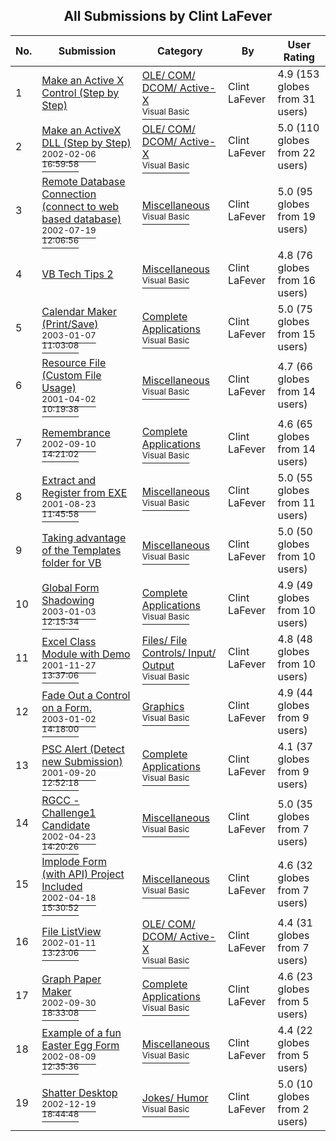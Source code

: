 ﻿<div align="center">

## All Submissions by Clint LaFever

</div>

No.  | Submission | Category | By   | User Rating
---- | ---------- | -------- | ---- | -----------
1 | [Make an Active X Control \(Step by Step\)<br />](https://github.com/Planet-Source-Code/clint-lafever-make-an-active-x-control-step-by-step__1-31506) | [OLE/ COM/ DCOM/ Active\-X<br /><sup>Visual Basic</sup>](../ByCategory/ole-com-dcom-active-x__1-29.md) | Clint LaFever | 4.9 (153 globes from 31 users)
2 | [Make an ActiveX DLL \(Step by Step\)<br /><sup>2002-02-06 16:59:58</sup>](https://github.com/Planet-Source-Code/clint-lafever-make-an-activex-dll-step-by-step__1-31550) | [OLE/ COM/ DCOM/ Active\-X<br /><sup>Visual Basic</sup>](../ByCategory/ole-com-dcom-active-x__1-29.md) | Clint LaFever | 5.0 (110 globes from 22 users)
3 | [Remote Database Connection \(connect to web based database\)<br /><sup>2002-07-19 12:06:56</sup>](https://github.com/Planet-Source-Code/clint-lafever-remote-database-connection-connect-to-web-based-database__1-34223) | [Miscellaneous<br /><sup>Visual Basic</sup>](../ByCategory/miscellaneous__1-1.md) | Clint LaFever | 5.0 (95 globes from 19 users)
4 | [VB Tech Tips 2<br />](https://github.com/Planet-Source-Code/clint-lafever-vb-tech-tips-2__1-31492) | [Miscellaneous<br /><sup>Visual Basic</sup>](../ByCategory/miscellaneous__1-1.md) | Clint LaFever | 4.8 (76 globes from 16 users)
5 | [Calendar Maker \(Print/Save\)<br /><sup>2003-01-07 11:03:08</sup>](https://github.com/Planet-Source-Code/clint-lafever-calendar-maker-print-save__1-42227) | [Complete Applications<br /><sup>Visual Basic</sup>](../ByCategory/complete-applications__1-27.md) | Clint LaFever | 5.0 (75 globes from 15 users)
6 | [Resource File \(Custom File Usage\)<br /><sup>2001-04-02 10:19:38</sup>](https://github.com/Planet-Source-Code/clint-lafever-resource-file-custom-file-usage__1-26523) | [Miscellaneous<br /><sup>Visual Basic</sup>](../ByCategory/miscellaneous__1-1.md) | Clint LaFever | 4.7 (66 globes from 14 users)
7 | [Remembrance<br /><sup>2002-09-10 14:21:02</sup>](https://github.com/Planet-Source-Code/clint-lafever-remembrance__1-38840) | [Complete Applications<br /><sup>Visual Basic</sup>](../ByCategory/complete-applications__1-27.md) | Clint LaFever | 4.6 (65 globes from 14 users)
8 | [Extract and Register from EXE<br /><sup>2001-08-23 11:45:58</sup>](https://github.com/Planet-Source-Code/clint-lafever-extract-and-register-from-exe__1-26573) | [Miscellaneous<br /><sup>Visual Basic</sup>](../ByCategory/miscellaneous__1-1.md) | Clint LaFever | 5.0 (55 globes from 11 users)
9 | [Taking advantage of the Templates folder for VB<br />](https://github.com/Planet-Source-Code/clint-lafever-taking-advantage-of-the-templates-folder-for-vb__1-28858) | [Miscellaneous<br /><sup>Visual Basic</sup>](../ByCategory/miscellaneous__1-1.md) | Clint LaFever | 5.0 (50 globes from 10 users)
10 | [Global Form Shadowing<br /><sup>2003-01-03 12:15:34</sup>](https://github.com/Planet-Source-Code/clint-lafever-global-form-shadowing__1-42148) | [Complete Applications<br /><sup>Visual Basic</sup>](../ByCategory/complete-applications__1-27.md) | Clint LaFever | 4.9 (49 globes from 10 users)
11 | [Excel Class Module with Demo<br /><sup>2001-11-27 13:37:06</sup>](https://github.com/Planet-Source-Code/clint-lafever-excel-class-module-with-demo__1-29263) | [Files/ File Controls/ Input/ Output<br /><sup>Visual Basic</sup>](../ByCategory/files-file-controls-input-output__1-3.md) | Clint LaFever | 4.8 (48 globes from 10 users)
12 | [Fade Out a Control on a Form\.<br /><sup>2003-01-02 14:18:00</sup>](https://github.com/Planet-Source-Code/clint-lafever-fade-out-a-control-on-a-form__1-42096) | [Graphics<br /><sup>Visual Basic</sup>](../ByCategory/graphics__1-46.md) | Clint LaFever | 4.9 (44 globes from 9 users)
13 | [PSC Alert \(Detect new Submission\)<br /><sup>2001-09-20 12:52:18</sup>](https://github.com/Planet-Source-Code/clint-lafever-psc-alert-detect-new-submission__1-27414) | [Complete Applications<br /><sup>Visual Basic</sup>](../ByCategory/complete-applications__1-27.md) | Clint LaFever | 4.1 (37 globes from 9 users)
14 | [RGCC \- Challenge1 Candidate<br /><sup>2002-04-23 14:20:26</sup>](https://github.com/Planet-Source-Code/clint-lafever-rgcc-challenge1-candidate__1-24875) | [Miscellaneous<br /><sup>Visual Basic</sup>](../ByCategory/miscellaneous__1-1.md) | Clint LaFever | 5.0 (35 globes from 7 users)
15 | [Implode Form \(with API\) Project Included<br /><sup>2002-04-18 15:30:52</sup>](https://github.com/Planet-Source-Code/clint-lafever-implode-form-with-api-project-included__1-33906) | [Miscellaneous<br /><sup>Visual Basic</sup>](../ByCategory/miscellaneous__1-1.md) | Clint LaFever | 4.6 (32 globes from 7 users)
16 | [File ListView<br /><sup>2002-01-11 13:23:06</sup>](https://github.com/Planet-Source-Code/clint-lafever-file-listview__1-30696) | [OLE/ COM/ DCOM/ Active\-X<br /><sup>Visual Basic</sup>](../ByCategory/ole-com-dcom-active-x__1-29.md) | Clint LaFever | 4.4 (31 globes from 7 users)
17 | [Graph Paper Maker<br /><sup>2002-09-30 18:33:08</sup>](https://github.com/Planet-Source-Code/clint-lafever-graph-paper-maker__1-39402) | [Complete Applications<br /><sup>Visual Basic</sup>](../ByCategory/complete-applications__1-27.md) | Clint LaFever | 4.6 (23 globes from 5 users)
18 | [Example of a fun Easter Egg Form<br /><sup>2002-08-09 12:35:36</sup>](https://github.com/Planet-Source-Code/clint-lafever-example-of-a-fun-easter-egg-form__1-37773) | [Miscellaneous<br /><sup>Visual Basic</sup>](../ByCategory/miscellaneous__1-1.md) | Clint LaFever | 4.4 (22 globes from 5 users)
19 | [Shatter Desktop<br /><sup>2002-12-19 18:44:48</sup>](https://github.com/Planet-Source-Code/clint-lafever-shatter-desktop__1-41694) | [Jokes/ Humor<br /><sup>Visual Basic</sup>](../ByCategory/jokes-humor__1-40.md) | Clint LaFever | 5.0 (10 globes from 2 users)
